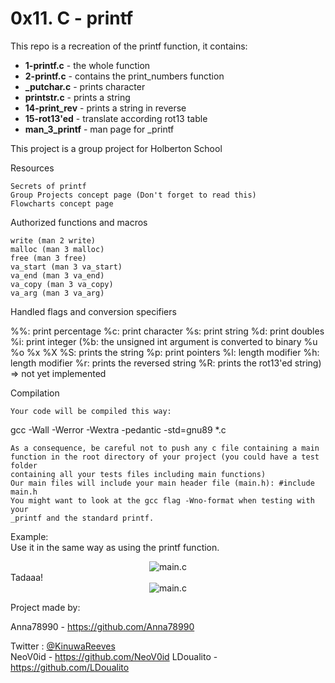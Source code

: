 <h1>0x11. C - printf</h1>
<style>
img {
    style = "margin: auto;
    display: block;
    }
div {
    text-align: center;
    }
</style>
This repo is a recreation of the printf function, it contains:

- <b>1-printf.c</b> - the whole function
- <b>2-printf.c</b> - contains the print_numbers function
- <b>_putchar.c</b> - prints character
- <b>printstr.c</b> - prints a string
- <b>14-print_rev</b> - prints a string in reverse
- <b>15-rot13'ed</b> - translate according rot13 table
- <b>man_3_printf</b> - man page for _printf

This project is a group project for Holberton School

Resources

    Secrets of printf
    Group Projects concept page (Don't forget to read this)
    Flowcharts concept page

Authorized functions and macros

    write (man 2 write)
    malloc (man 3 malloc)
    free (man 3 free)
    va_start (man 3 va_start)
    va_end (man 3 va_end)
    va_copy (man 3 va_copy)
    va_arg (man 3 va_arg)

Handled flags and conversion specifiers

%%: print percentage
%c: print character
%s: print string
%d: print doubles
%i: print integer
(%b: the unsigned int argument is converted to binary
%u
%o
%x
%X
%S: prints the string
%p: print pointers
%l: length modifier
%h: length modifier
%r: prints the reversed string
%R: prints the rot13'ed string) => not yet implemented

Compilation

    Your code will be compiled this way:

gcc -Wall -Werror -Wextra -pedantic -std=gnu89 *.c

    As a consequence, be careful not to push any c file containing a main
    function in the root directory of your project (you could have a test folder
    containing all your tests files including main functions)
    Our main files will include your main header file (main.h): #include main.h
    You might want to look at the gcc flag -Wno-format when testing with your
    _printf and the standard printf.

Example:<br>
Use it in the same way as using the printf function.
<div>
    <img src="https://i.postimg.cc/kXHJDS2s/Capture-d-e-cran-2023-06-19-a-10-02-18.png" alt="main.c">
</div>
Tadaaa!
<div>
    <img src="https://i.postimg.cc/2S9tFdQb/Capture-d-e-cran-2023-06-19-a-09-22-20.png" alt="main.c">
</div>

Project made by:

Anna78990 - https://github.com/Anna78990

Twitter : <a href="https://twitter.com/KinuwaReeves?ref_src=twsrc%5Etfw" class="twitter-follow-button" data-size="large" data-lang="en" data-show-count="false"> @KinuwaReeves</a><br>
NeoV0id   - https://github.com/NeoV0id
LDoualito - https://github.com/LDoualito
